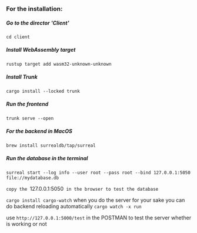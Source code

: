 ### For the installation:
##### Go to the director 'Client'
`cd client`
##### Install WebAssembly target
`rustup target add wasm32-unknown-unknown`
##### Install Trunk
`cargo install --locked trunk`
##### Run the frontend 
`trunk serve --open` 


##### For the backend in MacOS
`brew install surrealdb/tap/surreal`
##### Run the database in the terminal 
`surreal start --log info --user root --pass root --bind 127.0.0.1:5050 file://mydatabase.db`

`copy the `127.0.0.1:5050` in the browser to test the database` 

`cargo install cargo-watch` 
when you do the server for your sake you can do backend reloading automatically 
`cargo watch -x run`


use `http://127.0.0.1:5000/test` in the POSTMAN to test the server whether is working or not